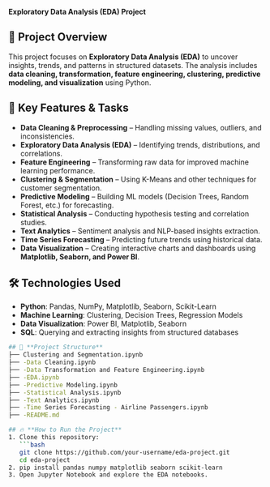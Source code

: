  **Exploratory Data Analysis (EDA) Project**

## 📌 **Project Overview**
This project focuses on **Exploratory Data Analysis (EDA)** to uncover insights, trends, and patterns in structured datasets. The analysis includes **data cleaning, transformation, feature engineering, clustering, predictive modeling, and visualization** using Python.

## 🚀 **Key Features & Tasks**
- **Data Cleaning & Preprocessing** – Handling missing values, outliers, and inconsistencies.
- **Exploratory Data Analysis (EDA)** – Identifying trends, distributions, and correlations.
- **Feature Engineering** – Transforming raw data for improved machine learning performance.
- **Clustering & Segmentation** – Using K-Means and other techniques for customer segmentation.
- **Predictive Modeling** – Building ML models (Decision Trees, Random Forest, etc.) for forecasting.
- **Statistical Analysis** – Conducting hypothesis testing and correlation studies.
- **Text Analytics** – Sentiment analysis and NLP-based insights extraction.
- **Time Series Forecasting** – Predicting future trends using historical data.
- **Data Visualization** – Creating interactive charts and dashboards using **Matplotlib, Seaborn, and Power BI**.

## 🛠 **Technologies Used**
- **Python**: Pandas, NumPy, Matplotlib, Seaborn, Scikit-Learn
- **Machine Learning**: Clustering, Decision Trees, Regression Models
- **Data Visualization**: Power BI, Matplotlib, Seaborn
- **SQL**: Querying and extracting insights from structured databases
  
```bash
## 📂 **Project Structure**
├── Clustering and Segmentation.ipynb
├── -Data Cleaning.ipynb
├── -Data Transformation and Feature Engineering.ipynb
├── -EDA.ipynb
├── -Predictive Modeling.ipynb
├── -Statistical Analysis.ipynb
├── -Text Analytics.ipynb
├── -Time Series Forecasting - Airline Passengers.ipynb
├── -README.md

## 🔥 **How to Run the Project**
1. Clone this repository:
   ```bash
   git clone https://github.com/your-username/eda-project.git
   cd eda-project
2. pip install pandas numpy matplotlib seaborn scikit-learn
3. Open Jupyter Notebook and explore the EDA notebooks.
